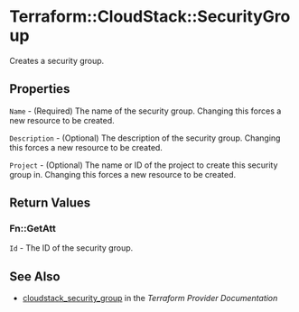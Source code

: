 # Terraform::CloudStack::SecurityGroup

Creates a security group.

## Properties

`Name` - (Required) The name of the security group. Changing this forces a
new resource to be created.

`Description` - (Optional) The description of the security group. Changing
this forces a new resource to be created.

`Project` - (Optional) The name or ID of the project to create this security
group in. Changing this forces a new resource to be created.


## Return Values

### Fn::GetAtt

`Id` - The ID of the security group.

## See Also

* [cloudstack_security_group](https://www.terraform.io/docs/providers/cloudstack/r/security_group.html) in the _Terraform Provider Documentation_